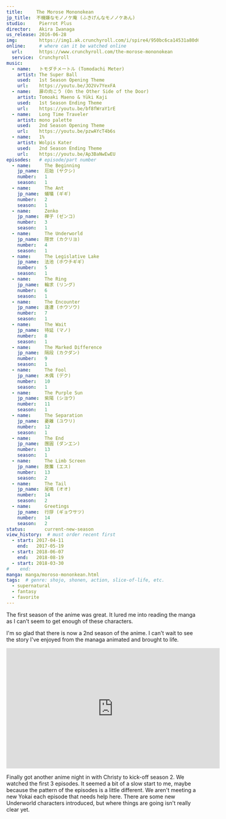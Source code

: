 ```yaml
---
title:     The Morose Mononokean
jp_title:  不機嫌なモノノケ庵 (ふきげんなモノノケあん)
studio:     Pierrot Plus
director:   Akira Iwanaga 
us_release: 2016-06-28 
img:        https://img1.ak.crunchyroll.com/i/spire4/950bc6ca14531a80d6ebdab73af2c2851548366822_full.jpg
online:     # where can it be watched online
  url:      https://www.crunchyroll.com/the-morose-mononokean
  service:  Crunchyroll
music:
  - name:   トモダチメートル (Tomodachi Meter)
    artist: The Super Ball
    used:   1st Season Opening Theme
    url:    https://youtu.be/JO2Vv7YexFA
  - name:   扉の向こう (On the Other Side of the Door)
    artist: Tomoaki Maeno & Yūki Kaji
    used:   1st Season Ending Theme
    url:    https://youtu.be/bf8fWraY1rE
  - name:   Long Time Traveler
    artist: mono palette
    used:   2nd Season Opening Theme
    url:    https://youtu.be/pzwAYcT4b6s
  - name:   1%
    artist: Wolpis Kater
    used:   2nd Season Ending Theme
    url:    https://youtu.be/Ap3BaNwEwEU
episodes:   # episode/part number
  - name:     The Beginning
    jp_name:  厄始 (ヤクシ)
    number:   1
    season:   1
  - name:     The Ant
    jp_name:  蟻犠 (ギギ)
    number:   2
    season:   1
  - name:     Zenko
    jp_name:  禅子 (ゼンコ)
    number:   3
    season:   1
  - name:     The Underworld
    jp_name:  隠世 (カクリヨ)
    number:   4
    season:   1
  - name:     The Legislative Lake
    jp_name:  法池 (ホウチギギ)
    number:   5
    season:   1
  - name:     The Ring
    jp_name:  輪求 (リング)
    number:   6
    season:   1
  - name:     The Encounter
    jp_name:  逢遭 (ホウソウ)
    number:   7
    season:   1
  - name:     The Wait
    jp_name:  待延 (マノ)
    number:   8
    season:   1
  - name:     The Marked Difference
    jp_name:  隔段 (カクダン)
    number:   9
    season:   1
  - name:     The Fool
    jp_name:  木偶 (デク)
    number:   10
    season:   1
  - name:     The Purple Sun
    jp_name:  紫陽 (シヨウ)
    number:   11
    season:   1
  - name:     The Separation
    jp_name:  憂離 (ユウリ)
    number:   12
    season:   1
  - name:     The End
    jp_name:  團圓 (ダンエン)
    number:   13
    season:   1
  - name:     The Limb Screen
    jp_name:  肢簾 (エス)
    number:   13
    season:   2
  - name:     The Tail
    jp_name:  尾鳴 (オオ)
    number:   14
    season:   2
  - name:     Greetings
    jp_name:  行拶 (ギョウサツ)
    number:   14
    season:   2
status:       current-new-season
view_history:  # must order recent first
  - start: 2017-04-11 
    end:   2017-05-19
  - start: 2018-06-07 
    end:   2018-08-19
  - start: 2018-03-30
#    end:
manga: manga/moroso-mononkean.html 
tags:  # genre: shojo, shonen, action, slice-of-life, etc.
  - supernatural
  - fantasy
  - favorite
---
```


The first season of the anime was great. It lured me into reading the manga as I can't seem to get enough of these characters. 

I'm so glad that there is now a 2nd season of the anime. I can't wait to see the story I've enjoyed from the managa animated and brought to life. 

<iframe width="560" height="315" src="https://www.youtube.com/embed/zQJDnx1fdC0" frameborder="0" allow="accelerometer; autoplay; encrypted-media; gyroscope; picture-in-picture" allowfullscreen></iframe>

Finally got another anime night in with Christy to kick-off season 2. We watched the first 3 episodes. It seemed a bit of a slow start to me, maybe because the pattern of the episodes is a little different. We aren't meeting a new Yokai each episode that needs help here. There are some new Underworld characters introduced, but where things are going isn't really clear yet.